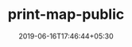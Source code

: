 ---
title: "print-map-public"
date: 2019-06-16T17:46:44+05:30
type: "organisations"
org_name: "Mapbox"
repo_desc: "NA"
repo_link: https://github.com/mapbox/print-map-public
---